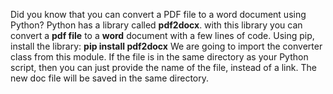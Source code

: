 Did you know that you can convert a PDF file to a word document using Python?
Python has a library called <strong>pdf2docx</strong>. with this library you can convert a <strong>pdf file</strong> to a <strong>word</strong> document with a few lines of code. Using pip, install the library:
<strong>pip install pdf2docx</strong>
We are going to import the converter class from this module. If the file is in the same directory as your Python script, then you can just provide the name of the file, instead of a link. The new doc file will be saved in the same directory. 